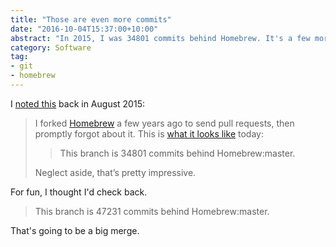 ```yaml
---
title: "Those are even more commits"
date: "2016-10-04T15:37:00+10:00"
abstract: "In 2015, I was 34801 commits behind Homebrew. It's a few more now!"
category: Software
tag:
- git
- homebrew
---
```

I [noted this] back in August 2015:

<blockquote>
<p>I forked <a href="https://github.com/Homebrew/homebrew">Homebrew</a> a few years ago to send pull requests, then promptly forgot about it. This is <a href="https://github.com/RubenSchade/homebrew">what it looks like</a> today:</p>

<blockquote>
This branch is 34801 commits behind Homebrew:master. 
</blockquote>

<p>Neglect aside, that’s pretty impressive.</p>
</blockquote>

For fun, I thought I'd check back.

> This branch is 47231 commits behind Homebrew:master. 

That's going to be a big merge.

[noted this]: https://rubenerd.com/thats-a-lot-of-commits/

